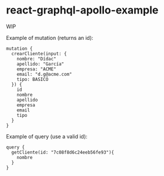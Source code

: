 # react-graphql-apollo-example

WIP


Example of mutation (returns an id):
```
mutation {
  crearCliente(input: {
    nombre: "Dídac"
  	apellido: "García"
    empresa: "ACME"
    email: "d.g@acme.com"
    tipo: BASICO
  }) {
    id
    nombre
    apellido
    empresa
    email
    tipo
  }
}
```

Example of query (use a valid id):
```
query {
  getCliente(id: "7c08f8d6c24eeb56fe93"){
    nombre
  }
}
```